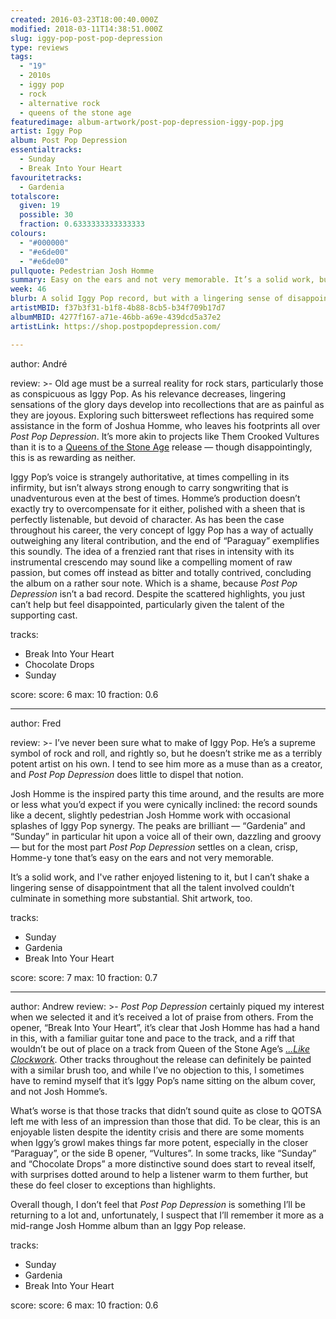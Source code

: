 ```yaml
---
created: 2016-03-23T18:00:40.000Z
modified: 2018-03-11T14:38:51.000Z
slug: iggy-pop-post-pop-depression
type: reviews
tags:
  - "19"
  - 2010s
  - iggy pop
  - rock
  - alternative rock
  - queens of the stone age
featuredimage: album-artwork/post-pop-depression-iggy-pop.jpg
artist: Iggy Pop
album: Post Pop Depression
essentialtracks:
  - Sunday
  - Break Into Your Heart
favouritetracks:
  - Gardenia
totalscore:
  given: 19
  possible: 30
  fraction: 0.6333333333333333
colours:
  - "#000000"
  - "#e6de00"
  - "#e6de00"
pullquote: Pedestrian Josh Homme
summary: Easy on the ears and not very memorable. It’s a solid work, but I can't shake a lingering sense of disappointment that all the talent involved couldn’t culminate in something more substantial.
week: 46
blurb: A solid Iggy Pop record, but with a lingering sense of disappointment that all the talent involved couldn’t create something more substantial.
artistMBID: f37b3f31-b1f8-4b88-8cb5-b34f709b17d7
albumMBID: 4277f167-a71e-46bb-a69e-439dcd5a37e2
artistLink: https://shop.postpopdepression.com/

---
```


author: André

review: >-
  Old age must be a surreal reality for rock stars, particularly those as conspicuous as Iggy Pop. As his relevance decreases, lingering sensations of the glory days develop into recollections that are as painful as they are joyous. Exploring such bittersweet reflections has required some assistance in the form of Joshua Homme, who leaves his footprints all over *Post Pop Depression*. It’s more akin to projects like Them Crooked Vultures than it is to a [Queens of the Stone Age](/reviews/queens-of-the-stone-age-like-clockwork/) release — though disappointingly, this is as rewarding as neither. 
  
  Iggy Pop’s voice is strangely authoritative, at times compelling in its infirmity, but isn’t always strong enough to carry songwriting that is unadventurous even at the best of times. Homme’s production doesn’t exactly try to overcompensate for it either, polished with a sheen that is perfectly listenable, but devoid of character. As has been the case throughout his career, the very concept of Iggy Pop has a way of actually outweighing any literal contribution, and the end of “Paraguay” exemplifies this soundly. The idea of a frenzied rant that rises in intensity with its instrumental crescendo may sound like a compelling moment of raw passion, but comes off instead as bitter and totally contrived, concluding the album on a rather sour note. Which is a shame, because *Post Pop Depression* isn’t a bad record. Despite the scattered highlights, you just can’t help but feel disappointed, particularly given the talent of the supporting cast.

tracks:
  - Break Into Your Heart
  - ­­Chocolate Drops
  - ­Sunday

score:
  score: 6
  max: 10
  fraction: 0.6

---
author: Fred

review: >-
  I’ve never been sure what to make of Iggy Pop. He’s a supreme symbol of rock and roll, and rightly so, but he doesn’t strike me as a terribly potent artist on his own. I tend to see him more as a muse than as a creator, and *Post Pop Depression* does little to dispel that notion. 
  
  Josh Homme is the inspired party this time around, and the results are more or less what you’d expect if you were cynically inclined: the record sounds like a decent, slightly pedestrian Josh Homme work with occasional splashes of Iggy Pop synergy. The peaks are brilliant — “Gardenia” and “Sunday” in particular hit upon a voice all of their own, dazzling and groovy — but for the most part *Post Pop Depression* settles on a clean, crisp, Homme-y tone that’s easy on the ears and not very memorable. 
  
  It’s a solid work, and I've rather enjoyed listening to it, but I can’t shake a lingering sense of disappointment that all the talent involved couldn’t culminate in something more substantial. Shit artwork, too.

tracks:
  - Sunday
  - ­Gardenia
  - ­Break Into Your Heart

score:
  score: 7
  max: 10
  fraction: 0.7

---
author: Andrew
review: >-
  *Post Pop Depression* certainly piqued my interest when we selected it and it’s received a lot of praise from others. From the opener, “Break Into Your Heart”, it’s clear that Josh Homme has had a hand in this, with a familiar guitar tone and pace to the track, and a riff that wouldn’t be out of place on a track from Queen of the Stone Age’s [*...Like Clockwork*](/reviews/queens-of-the-stone-age-like-clockwork/). Other tracks throughout the release can definitely be painted with a similar brush too, and while I’ve no objection to this, I sometimes have to remind myself that it’s Iggy Pop’s name sitting on the album cover, and not Josh Homme’s. 
  
  What’s worse is that those tracks that didn’t sound quite as close to QOTSA left me with less of an impression than those that did. To be clear, this is an enjoyable listen despite the identity crisis and there are some moments when Iggy’s growl makes things far more potent, especially in the closer “Paraguay”, or the side B opener, “Vultures”. In some tracks, like “Sunday” and “Chocolate Drops” a more distinctive sound does start to reveal itself, with surprises dotted around to help a listener warm to them further, but these do feel closer to exceptions than highlights. 
  
  Overall though, I don’t feel that *Post Pop Depression* is something I’ll be returning to a lot and, unfortunately, I suspect that I’ll remember it more as a mid-range Josh Homme album than an Iggy Pop release.

tracks:
  - Sunday
  - ­Gardenia
  - ­Break Into Your Heart

score:
  score: 6
  max: 10
  fraction: 0.6
